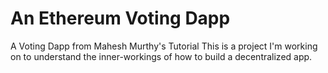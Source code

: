 # An Ethereum Voting Dapp
A Voting Dapp from Mahesh Murthy's Tutorial
This is a project I'm working on to understand the inner-workings of how to build a decentralized app.

